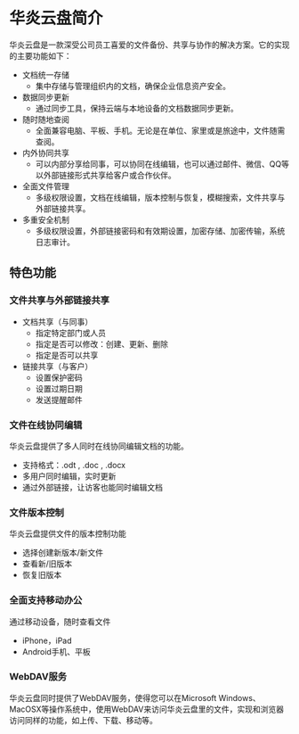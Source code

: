 # 华炎云盘简介
华炎云盘是一款深受公司员工喜爱的文件备份、共享与协作的解决方案。它的实现的主要功能如下：
- 文档统一存储
  - 集中存储与管理组织内的文档，确保企业信息资产安全。
- 数据同步更新
  - 通过同步工具，保持云端与本地设备的文档数据同步更新。
- 随时随地查阅
  - 全面兼容电脑、平板、手机。无论是在单位、家里或是旅途中，文件随需查阅。
- 内外协同共享
  - 可以内部分享给同事，可以协同在线编辑，也可以通过邮件、微信、QQ等以外部链接形式共享给客户或合作伙伴。 
- 全面文件管理
  - 多级权限设置，文档在线编辑，版本控制与恢复，模糊搜索，文件共享与外部链接共享。
- 多重安全机制
  - 多级权限设置，外部链接密码和有效期设置，加密存储、加密传输，系统日志审计。
  
## 特色功能
### 文件共享与外部链接共享
- 文档共享（与同事）
  - 指定特定部门或人员
  - 指定是否可以修改：创建、更新、删除
  - 指定是否可以共享
- 链接共享（与客户）
  - 设置保护密码
  - 设置过期日期
  - 发送提醒邮件

### 文件在线协同编辑
华炎云盘提供了多人同时在线协同编辑文档的功能。
- 支持格式：.odt , .doc , .docx
- 多用户同时编辑，实时更新
- 通过外部链接，让访客也能同时编辑文档

### 文件版本控制
华炎云盘提供文件的版本控制功能
- 选择创建新版本/新文件
- 查看新/旧版本
- 恢复旧版本

### 全面支持移动办公
通过移动设备，随时查看文件
- iPhone，iPad
- Android手机、平板

### WebDAV服务
华炎云盘同时提供了WebDAV服务，使得您可以在Microsoft Windows、MacOSX等操作系统中，使用WebDAV来访问华炎云盘里的文件，实现和浏览器访问同样的功能，如上传、下载、移动等。


